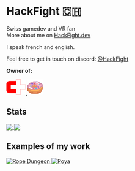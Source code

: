 # HackFight 🇨🇭  

Swiss gamedev and VR fan  
More about me on [HackFight.dev](https://www.hackfight.dev)

I speak french and english.

Feel free to get in touch on discord: [@HackFight](https://discordapp.com/users/691967643728609290)

**Owner of:**
<p align="left">
  <a href="https://swisscommunities.github.io" target="_blank" rel="noreferrer">
    <img src="https://github.com/HackFight/HackFight/blob/main/swisscommunities.png" alt="swisscommunities" width="51" height="40"/>
  </a>
  <a href="https://github.com/DonutBytes-Studio" target="_blank" rel="noreferrer">
    <img src="https://github.com/HackFight/HackFight/blob/main/DonutBytes.png" alt="donutbytes" width="40" height="40"/>
  </a>
</p>

## Stats
<a href="https://github.com/anuraghazra/github-readme-stats">
  <img height=200 align="center" src="https://github-readme-stats.vercel.app/api?username=hackfight&show_icons=true&theme=material-palenight&rank_icon=github&include_all_commits=true" />
</a>
<a href="https://github.com/anuraghazra/convoychat">
  <img height=200 align="center" src="https://github-readme-stats.vercel.app/api/top-langs/?username=hackfight&layout=donut&theme=material-palenight&exclude_repo=hackfight.github.io,Le-truc-super-cool-qu-on-va-faire-pendant-cette-semaine,Claustrobox,Tetrisnt,Esterrial_Prototype,EPQ-Project" />
</a>

## Examples of my work
<p align="left">
  <a href="https://hackfight.itch.io/ropedungeon">
    <img src="https://img.itch.zone/aW1nLzg2NTE3NzgucG5n/180x143%23c/90Ovbg.png" alt="Rope Dungeon">
  </a>
  <a href="https://hackfight.itch.io/poya">
    <img src="https://img.itch.zone/aW1nLzE3MDg3NDg4LmdpZg==/180x143%23c/oX6Kc8.gif" alt="Poya" height=143 width=180>
  </a>
</p>
